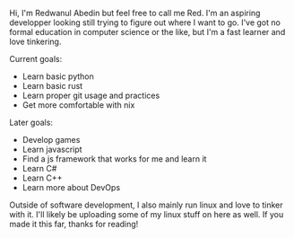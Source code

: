 Hi, I'm Redwanul Abedin but feel free to call me Red.
I'm an aspiring developper looking still trying to figure out where I want to go.
I've got no formal education in computer science or the like, but I'm a fast learner and love tinkering.

Current goals:
  - Learn basic python
  - Learn basic rust
  - Learn proper git usage and practices
  - Get more comfortable with nix
  
Later goals:
  - Develop games
  - Learn javascript
  - Find a js framework that works for me and learn it
  - Learn C#
  - Learn C++
  - Learn more about DevOps
  
Outside of software development, I also mainly run linux and love to tinker with it. I'll likely be uploading some of my linux stuff on here as well.
If you made it this far, thanks for reading!
